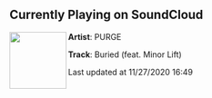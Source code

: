 ## Currently Playing on SoundCloud

[<img align="left" width="100" src="https://i1.sndcdn.com/artworks-3Iynp8MPf2pXKk8I-PhzNKQ-t50x50.jpg">](https://soundcloud.com/whoispurge/buried)

**Artist**: PURGE 

**Track**: Buried (feat. Minor Lift)

Last updated at 11/27/2020 16:49
